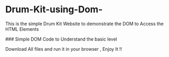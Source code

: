 # Drum-Kit-using-Dom-
<p> This is the simple Drum Kit Website to demonstrate the DOM to Access the HTML Elements </p>
### Simple DOM Code to Understand the basic level

<p>Download All files and run it in your browser , Enjoy It !! </p>
